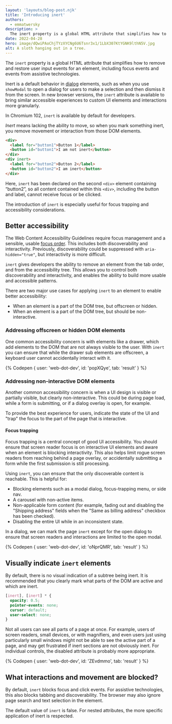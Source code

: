 ```yaml
---
layout: 'layouts/blog-post.njk'
title: 'Introducing inert'
authors:
  - emmatwersky
description: >
  The inert property is a global HTML attribute that simplifies how to remove and restore user input events for an element, including focus events and events from assistive technologies. In Chromium 102, inert is available by default for developers.
date: 2022-04-28
hero: image/dQwiPAoChjTYzXYCNg6U6Tsnr3x1/1LbX307KtYGNK9lthN5V.jpg
alt: A sloth hanging out in a tree.
---
```


The `inert` property is a global HTML attribute that simplifies how to remove and restore user input events for an element, including focus events and events from assistive technologies. 

Inert is a default behavior in [dialog](https://developer.mozilla.org/docs/Web/HTML/Element/dialog) elements, such as when you use `showModal` to open a dialog for users to make a selection and then dismiss it from the screen. In new browser versions, the `inert` attribute is available to bring similar accessible experiences to custom UI elements and interactions more granularly.

In Chromium 102, `inert` is available by default for developers.

_Inert_ means lacking the ability to move, so when you mark something inert, you remove movement or interaction from those DOM elements.

```html
<div>
  <label for="button1">Button 1</label>
  <button id="button1">I am not inert</button>
</div>
<div inert>
  <label for="button2">Button 2</label>
  <button id="button2">I am inert</button>
</div>
```

Here, `inert` has been declared on the second `<div>` element containing “button2”, so all content contained within this `<div>`, including the button and label, cannot receive focus or be clicked. 

The introduction of `inert` is especially useful for focus trapping and accessibility considerations.

## Better accessibility

The Web Content Accessibility Guidelines require focus management and a sensible, usable [focus order](https://www.w3.org/WAI/WCAG22/Understanding/focus-order.html). This includes both discoverability and interactivity. Previously, discoverability could be suppressed with `aria-hidden="true"`, but interactivity is more difficult.

`inert` gives developers the ability to remove an element from the tab order, and from the accessibility tree. This allows you to control both discoverability and interactivity, and enables the ability to build more usable and accessible patterns.

There are two major use cases for applying `inert` to an element to enable better accessibility:

- When an element is a part of the DOM tree, but offscreen or hidden.
- When an element is a part of the DOM tree, but should be non-interactive.

### Addressing offscreen or hidden DOM elements

One common accessibility concern is with elements like a drawer, which add elements to the DOM that are not always visible to the user. With `inert` you can ensure that while the drawer sub elements are offscreen, a keyboard user cannot accidentally interact with it.

{% Codepen {
  user: 'web-dot-dev',
  id: 'popXQye',
  tab: 'result'
} %}

### Addressing non-interactive DOM elements

Another common accessibility concern is when a UI design is visible or partially visible, but clearly non-interactive. This could be during page load, while a form is submitting, or if a dialog overlay is open, for example.

To provide the best experience for users, indicate the state of the UI and "trap" the focus to the part of the page that is interactive.

#### Focus trapping

Focus trapping is a central concept of good UI accessibility. You should ensure that screen reader focus is on interactive UI elements and aware when an element is blocking interactivity. This also helps limit rogue screen readers from reaching behind a page overlay, or accidentally submitting a form while the first submission is still processing.

Using `inert`, you can ensure that the only discoverable content is reachable. This is helpful for:

- Blocking elements such as a modal dialog, focus-trapping menu, or side nav.
- A carousel with non-active items.
- Non-applicable form content (for example, fading out and disabling the "Shipping address" fields when the "Same as billing address" checkbox has been checked).
- Disabling the entire UI while in an inconsistent state.

In a dialog, we can mark the page `inert` except for the open dialog to ensure that screen readers and interactions are limited to the open modal. 

{% Codepen {
  user: 'web-dot-dev',
  id: 'oNprQMR',
  tab: 'result'
} %}

## Visually indicate `inert` elements

By default, there is no visual indication of a subtree being inert. It is recommended that you clearly mark what parts of the DOM are active and which are inert. 

```css
[inert], [inert] * {
  opacity: 0.5;
  pointer-events: none;
  cursor: default;
  user-select: none;
}
```

Not all users can see all parts of a page at once. For example, users of screen readers, small devices, or with magnifiers, and even users just using particularly small windows might not be able to see the active part of a page, and may get frustrated if inert sections are not obviously inert. For individual controls, the disabled attribute is probably more appropriate.

{% Codepen {
  user: 'web-dot-dev',
  id: 'ZEvdmmo',
  tab: 'result'
} %}

## What interactions and movement are blocked?

By default, `inert` blocks focus and click events. For assistive technologies, this also blocks tabbing and discoverability. The browser may also ignore page search and text selection in the element. 

The default value of `inert` is false. For nested attributes, the more specific application of inert is respected.
